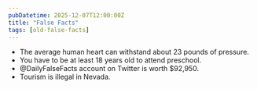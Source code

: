 ```yaml
---
pubDatetime: 2025-12-07T12:00:00Z
title: "False Facts"
tags: [old-false-facts]
---
```


- The average human heart can withstand about 23 pounds of pressure.
- You have to be at least 18 years old to attend preschool.
- @DailyFalseFacts account on Twitter is worth $92,950.
- Tourism is illegal in Nevada.
